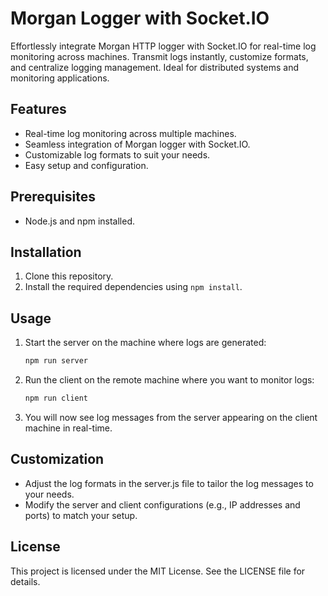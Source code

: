 # Morgan Logger with Socket.IO

Effortlessly integrate Morgan HTTP logger with Socket.IO for real-time log monitoring across machines. Transmit logs instantly, customize formats, and centralize logging management. Ideal for distributed systems and monitoring applications.

## Features

- Real-time log monitoring across multiple machines.
- Seamless integration of Morgan logger with Socket.IO.
- Customizable log formats to suit your needs.
- Easy setup and configuration.

## Prerequisites

- Node.js and npm installed.

## Installation

1. Clone this repository.
2. Install the required dependencies using `npm install`.

## Usage

1. Start the server on the machine where logs are generated:

   ```sh
   npm run server
   ```
2. Run the client on the remote machine where you want to monitor logs:
   ```sh
   npm run client
   ```
3. You will now see log messages from the server appearing on the client machine in real-time.

## Customization
- Adjust the log formats in the server.js file to tailor the log messages to your needs.
- Modify the server and client configurations (e.g., IP addresses and ports) to match your setup.

## License
This project is licensed under the MIT License. See the LICENSE file for details.
